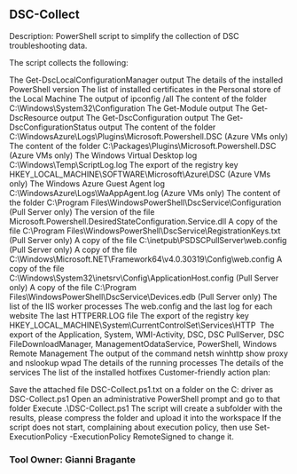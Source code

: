 ## DSC-Collect

Description:
​​​​​​​​​​​PowerShell script to simplify the collection of DSC troubleshooting data.

The script collects the following:

The Get-DscLocalConfigurationManager output
The details of the installed PowerShell version
The list of installed certificates in the Personal store of the Local Machine
The output of ipconfig /all
The content of the folder C:\Windows\System32\Configuration
The Get-Module output
The Get-DscResource output
The Get-DscConfiguration output
The Get-DscConfigurationStatus output
The content of the folder C:\WindowsAzure\Logs\Plugins\Microsoft.Powershell.DSC (Azure VMs only)
The content of the folder C:\Packages\Plugins\Microsoft.Powershell.DSC (Azure VMs only)
The Windows Virtual Desktop log C:\Windows\Temp\ScriptLog.log​
The export of the registry key HKEY_LOCAL_MACHINE\SOFTWARE\Microsoft\Azure\DSC (Azure VMs only)
The Windows Azure Guest Agent log C:\WindowsAzure\Logs\WaAppAgent.log (Azure VMs only)​
The content of the folder C:\Program Files\WindowsPowerShell\DscService\Configuration (Pull Server only)
The version of the file Microsoft.Powershell.DesiredStateConfiguration.Service.dll
A copy of the file C:\Program Files\WindowsPowerShell\DscService\RegistrationKeys.txt (Pull Server only)
A copy of the file C:\inetpub\PSDSCPullServer\web.config (Pull Server only)
A copy of the file C:\Windows\Microsoft.NET\Framework64\v4.0.30319\Config\web.config​
A copy of the file C:\Windows\System32\inetsrv\Config\ApplicationHost.config (Pull Server only)
A copy of the file C:\Program Files\WindowsPowerShell\DscService\Devices.edb (Pull Server only)
The list of the IIS worker processes
The web.config and the last log for each website
The last HTTPERR.LOG file
The export of the registry key HKEY_LOCAL_MACHINE\System\CurrentControlSet\Services\HTTP ​
The export of the Application, System, WMI-Activity, DSC, DSC PullServer, DSC FileDownloadManager, ManagementOdataService, PowerShell, Windows Remote Management
The output of the command netsh winhttp show proxy​ and nslookup wpad​
The details of the running processes
The details of the services
The list of the installed hotfixes
Customer-friendly action plan:

Save the attached file DSC-Collect.ps1.txt on a folder on the C: driver as DSC-Collect.ps1
Open an administrative PowerShell prompt and go to that folder
Execute .\DSC-Collect.ps1
The script will create a subfolder with the results, please compress the folder and upload it into the workspace
If the script does not start, complaining about execution policy, then use Set-ExecutionPolicy -ExecutionPolicy RemoteSigned to change it.​


### Tool Owner: Gianni Bragante